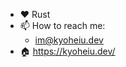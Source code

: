 <!--
**kyoheiu/kyoheiu** is a ✨ _special_ ✨ repository because its `README.md` (this file) appears on your GitHub profile.

Here are some ideas to get you started:


- 👯 I’m looking to collaborate on ...
- 🤔 I’m looking for help with ...
- 💬 Ask me about ...
- 😄 Pronouns: ...
- ⚡ Fun fact: ...
-->

- ❤ Rust
- 📫 How to reach me:
  - im@kyoheiu.dev
- 🏠 https://kyoheiu.dev/
